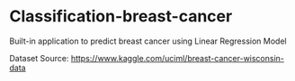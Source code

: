 # Classification-breast-cancer

Built-in application to predict breast cancer using Linear Regression Model

Dataset Source: https://www.kaggle.com/uciml/breast-cancer-wisconsin-data

